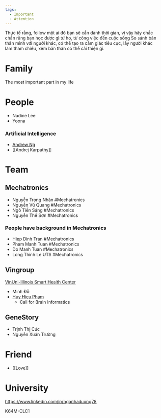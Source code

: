 ```yaml
---
tags:
  - Important
  - Attention
---
```

Thực tế rằng, follow một ai đó bạn sẽ cần dành thời gian, vì vậy hãy chắc chắn rằng bạn học được gì từ ho, từ công việc đến cuộc sống
So sánh bản thân mình với người khác, có thể tạo ra cảm giác tiêu cực, lấy người khác làm tham chiếu, xem bản thân có thể cải thiện gì.

# Family

The most important part in my life

# People


- Nadine Lee
- Yoona

### Artificial Intelligence

- [Andrew Ng](https://www.andrewng.org)
- [[Andrej Karpathy]]

# Team

## Mechatronics

- Nguyễn Trọng Nhân #Mechatronics 
- Nguyễn Vũ Quang #Mechatronics 
- Ngô Tiến Sáng #Mechatronics 
- Nguyễn Thế Sơn #Mechatronics 

### People have background in Mechatronics

- Hiep Dinh Tran #Mechatronics 
- Pham Manh Tuan #Mechatronics 
- Do Manh Tuan #Mechatronics 
- Long Thinh Le UTS #Mechatronics 

## Vingroup

[VinUni-Illinois Smart Health Center](https://smarthealth.vinuni.edu.vn)

- Minh Đỗ
- [Huy Hieu Pham](https://huyhieupham.github.io)
	- Call for Brain Informatics

## GeneStory

- Trịnh Thị Cúc
- Nguyễn Xuân Trường

# Friend

- [[Love]]

# University

https://www.linkedin.com/in/nganhaduong78

K64M-CLC1